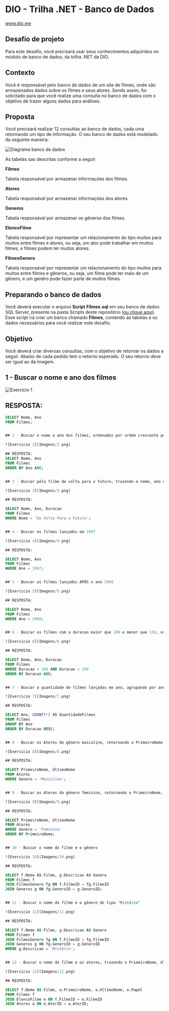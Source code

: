 # DIO - Trilha .NET - Banco de Dados
www.dio.me

## Desafio de projeto
Para este desafio, você precisará usar seus conhecimentos adquiridos no módulo de banco de dados, da trilha .NET da DIO.

## Contexto
Você é responsável pelo banco de dados de um site de filmes, onde são armazenados dados sobre os filmes e seus atores. Sendo assim, foi solicitado para que você realize uma consulta no banco de dados com o objetivo de trazer alguns dados para análises.

## Proposta
Você precisará realizar 12 consultas ao banco de dados, cada uma retornando um tipo de informação.
O seu banco de dados está modelado da seguinte maneira:

![Diagrama banco de dados](Imagens/diagrama.png)

As tabelas sao descritas conforme a seguir:

**Filmes**

Tabela responsável por armazenar informações dos filmes.

**Atores**

Tabela responsável por armazenar informações dos atores.

**Generos**

Tabela responsável por armazenar os gêneros dos filmes.

**ElencoFilme**

Tabela responsável por representar um relacionamento do tipo muitos para muitos entre filmes e atores, ou seja, um ator pode trabalhar em muitos filmes, e filmes
podem ter muitos atores.

**FilmesGenero**

Tabela responsável por representar um relacionamento do tipo muitos para muitos entre filmes e gêneros, ou seja, um filme pode ter mais de um gênero, e um genêro pode fazer parte de muitos filmes.

## Preparando o banco de dados
Você deverá executar o arquivo **Script Filmes.sql** em seu banco de dados SQL Server, presente na pasta Scripts deste repositório ([ou clique aqui](Script%20Filmes.sql)). Esse script irá criar um banco chamado **Filmes**, contendo as tabelas e os dados necessários para você realizar este desafio.

## Objetivo
Você deverá criar diversas consultas, com o objetivo de retornar os dados a seguir. Abaixo de cada pedido tem o retorno esperado. O seu retorno deve ser igual ao da imagem.

## 1 - Buscar o nome e ano dos filmes

![Exercicio 1](Imagens/1.png)


## RESPOSTA:

```sql
SELECT Nome, Ano
FROM Filmes;


## 2 - Buscar o nome e ano dos filmes, ordenados por ordem crescente pelo ano

![Exercicio 2](Imagens/2.png)

## RESPOSTA:
SELECT Nome, Ano
FROM Filmes
ORDER BY Ano ASC;


## 3 - Buscar pelo filme de volta para o futuro, trazendo o nome, ano e a duração

![Exercicio 3](Imagens/3.png)

## RESPOSTA:

SELECT Nome, Ano, Duracao
FROM Filmes
WHERE Nome = 'De Volta Para o Futuro';


## 4 - Buscar os filmes lançados em 1997

![Exercicio 4](Imagens/4.png)

## RESPOSTA:

SELECT Nome, Ano
FROM Filmes
WHERE Ano = 1997;


## 5 - Buscar os filmes lançados APÓS o ano 2000

![Exercicio 5](Imagens/5.png)

## RESPOSTA:

SELECT Nome, Ano
FROM Filmes
WHERE Ano > 2000;


## 6 - Buscar os filmes com a duracao maior que 100 e menor que 150, ordenando pela duracao em ordem crescente

![Exercicio 6](Imagens/6.png)

## RESPOSTA:

SELECT Nome, Ano, Duracao
FROM Filmes
WHERE Duracao > 100 AND Duracao < 150
ORDER BY Duracao ASC;


## 7 - Buscar a quantidade de filmes lançadas no ano, agrupando por ano, ordenando pela duracao em ordem decrescente

![Exercicio 7](Imagens/7.png)

## RESPOSTA:

SELECT Ano, COUNT(*) AS QuantidadeFilmes
FROM Filmes
GROUP BY Ano
ORDER BY Duracao DESC;


## 8 - Buscar os Atores do gênero masculino, retornando o PrimeiroNome, UltimoNome

![Exercicio 8](Imagens/8.png)

## RESPOSTA:

SELECT PrimeiroNome, UltimoNome
FROM Atores
WHERE Genero = 'Masculino';


## 9 - Buscar os Atores do gênero feminino, retornando o PrimeiroNome, UltimoNome, e ordenando pelo PrimeiroNome

![Exercicio 9](Imagens/9.png)

## RESPOSTA:

SELECT PrimeiroNome, UltimoNome
FROM Atores
WHERE Genero = 'Feminino'
ORDER BY PrimeiroNome;


## 10 - Buscar o nome do filme e o gênero

![Exercicio 10](Imagens/10.png)

## RESPOSTA:

SELECT f.Nome AS Filme, g.Descricao AS Genero
FROM Filmes f
JOIN FilmesGenero fg ON f.FilmeID = fg.FilmeID
JOIN Generos g ON fg.GeneroID = g.GeneroID;


## 11 - Buscar o nome do filme e o gênero do tipo "Mistério"

![Exercicio 11](Imagens/11.png)

## RESPOSTA:

SELECT f.Nome AS Filme, g.Descricao AS Genero
FROM Filmes f
JOIN FilmesGenero fg ON f.FilmeID = fg.FilmeID
JOIN Generos g ON fg.GeneroID = g.GeneroID
WHERE g.Descricao = 'Mistério';


## 12 - Buscar o nome do filme e os atores, trazendo o PrimeiroNome, UltimoNome e seu Papel

![Exercicio 12](Imagens/12.png)

## RESPOSTA:

SELECT f.Nome AS Filme, a.PrimeiroNome, a.UltimoNome, e.Papel
FROM Filmes f
JOIN ElencoFilme e ON f.FilmeID = e.FilmeID
JOIN Atores a ON e.AtorID = a.AtorID;

